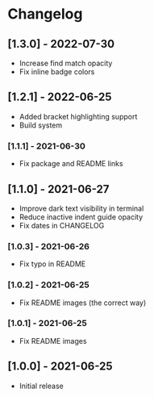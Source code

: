 # Changelog

## [1.3.0] - 2022-07-30
- Increase find match opacity
- Fix inline badge colors

## [1.2.1] - 2022-06-25

- Added bracket highlighting support
- Build system

### [1.1.1] - 2021-06-30

- Fix package and README links

## [1.1.0] - 2021-06-27

- Improve dark text visibility in terminal
- Reduce inactive indent guide opacity
- Fix dates in CHANGELOG

### [1.0.3] - 2021-06-26

- Fix typo in README

### [1.0.2] - 2021-06-25

- Fix README images (the correct way)

### [1.0.1] - 2021-06-25

- Fix README images

## [1.0.0] - 2021-06-25

- Initial release

